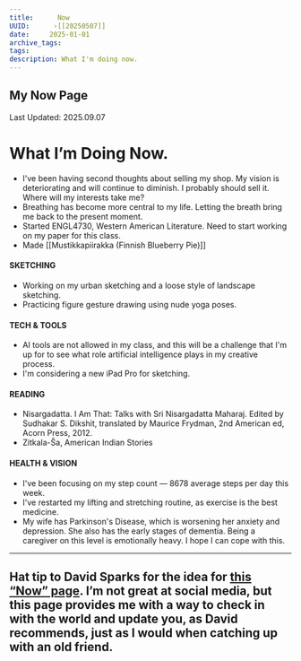 ```yaml
---
title:      Now
UUID:      ›[[20250507]] 
date:     2025-01-01
archive_tags:
tags:       
description: What I'm doing now.
---
```

## My Now Page
Last Updated: 2025.09.07
# What I’m Doing Now.

- I've been having second thoughts about selling my shop. My vision is deteriorating and will continue to diminish. I probably should sell it. Where will my interests take me?
- Breathing has become more central to my life. Letting the breath bring me back to the present moment. 
- Started ENGL4730, Western American Literature. Need to start working on my paper for this class.
- Made [[Mustikkapiirakka (Finnish Blueberry Pie)]]
 
#### SKETCHING
- Working on my urban sketching and a loose style of landscape sketching.
- Practicing figure gesture drawing using nude yoga poses.
  
#### TECH & TOOLS
- AI tools are not allowed in my class, and this will be a challenge that I'm up for to see what role artificial intelligence plays in my creative process.
- I'm considering a new iPad Pro for sketching.

#### READING
- Nisargadatta. I Am That: Talks with Sri Nisargadatta Maharaj. Edited by Sudhakar S. Dikshit, translated by Maurice Frydman, 2nd American ed, Acorn Press, 2012.
- Zitkala-Ša, American Indian Stories

#### HEALTH & VISION
- I've been focusing on my step count — 8678 average steps per day this week. 
- I've restarted my lifting and stretching routine, as exercise is the best medicine. 
- My wife has Parkinson's Disease, which is worsening her anxiety and depression. She also has the early stages of dementia. Being a caregiver on this level is emotionally heavy. I hope I can cope with this.

---
Hat tip to David Sparks for the idea for [this “Now” page](https://www.macsparky.com/now/). I’m not great at social media, but this page provides me with a way to check in with the world and update you, as David recommends, just as I would when catching up with an old friend.
---
